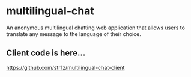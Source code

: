 # multilingual-chat
 An anonymous multilingual chatting web application that allows users to translate any message to the language of their choice.

## Client code is here...
https://github.com/str1z/multilingual-chat-client
